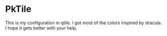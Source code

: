 # PkTile
This is my configuration in qtile. I got most of the colors inspired by dracula. I hope it gets better with your help.
